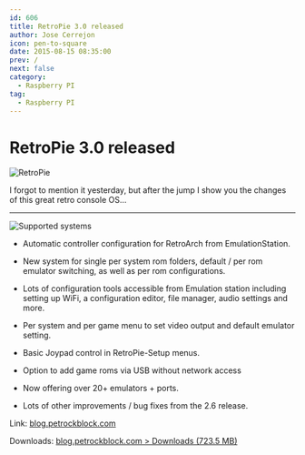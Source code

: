 ```yaml
---
id: 606
title: RetroPie 3.0 released
author: Jose Cerrejon
icon: pen-to-square
date: 2015-08-15 08:35:00
prev: /
next: false
category:
  - Raspberry PI
tag:
  - Raspberry PI
---
```


# RetroPie 3.0 released

![RetroPie](/images/retropie_03.png)

I forgot to mention it yesterday, but after the jump I show you the changes of this great retro console OS...

- - -
![Supported systems](/images/2015/08/retropie3_supported.png "Supported systems")

* Automatic controller configuration for RetroArch from EmulationStation.

* New system for single per system rom folders, default / per rom emulator switching, as well as per rom configurations.

* Lots of configuration tools accessible from Emulation station including setting up WiFi, a configuration editor, file manager, audio settings and more.

* Per system and per game menu to set video output and default emulator setting.

* Basic Joypad control in RetroPie-Setup menus.

* Option to add game roms via USB without network access

* Now offering over 20+ emulators + ports.

* Lots of other improvements / bug fixes from the 2.6 release.

Link: [blog.petrockblock.com](http://blog.petrockblock.com/2015/08/11/retropie-3-0-is-released/)

Downloads: [blog.petrockblock.com > Downloads (723.5 MB)](http://blog.petrockblock.com/retropie/retropie-downloads/)